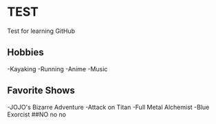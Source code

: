 # TEST
Test for learning GitHub
## Hobbies
-Kayaking
-Running
-Anime
-Music
## Favorite Shows
-JOJO's Bizarre Adventure
-Attack on Titan
-Full Metal Alchemist
-Blue Exorcist 
##NO
no 
no
